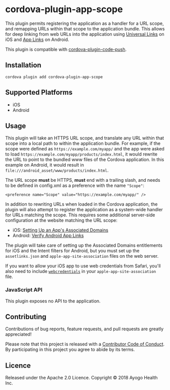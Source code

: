 <!--
  Copyright 2018 Ayogo Health Inc.

  Licensed under the Apache License, Version 2.0 (the "License");
  you may not use this file except in compliance with the License.
  You may obtain a copy of the License at

      https://www.apache.org/licenses/LICENSE-2.0

  Unless required by applicable law or agreed to in writing, software
  distributed under the License is distributed on an "AS IS" BASIS,
  WITHOUT WARRANTIES OR CONDITIONS OF ANY KIND, either express or implied.
  See the License for the specific language governing permissions and
  limitations under the License.
-->

cordova-plugin-app-scope
========================

This plugin permits registering the application as a handler for a URL scope, and remapping URLs within that scope to the application bundle. This allows for deep linking from web URLs into the application using [Universal Links](https://developer.apple.com/ios/universal-links/) on iOS and [App Links](https://developer.android.com/training/app-links/) on Android.

This plugin is compatible with [cordova-plugin-code-push](https://www.npmjs.com/package/cordova-plugin-code-push).


Installation
------------

```
cordova plugin add cordova-plugin-app-scope
```


Supported Platforms
-------------------

* iOS
* Android


Usage
-----

This plugin will take an HTTPS URL scope, and translate any URL within that scope into a local path to within the application bundle. For example, if the scope were defined as `https://example.com/myapp/` and the app were asked to load `https://example.com/myapp/products/index.html`, it would rewrite the URL to point to the bundled www files of the Cordova application. In this example on Android, it would result in `file:///android_asset/www/products/index.html`.

The URL scope **must** be HTTPS, **must** end with a trailing slash, and needs to be defined in config.xml as a preference with the name `"Scope"`:

```
<preference name="Scope" value="https://example.com/myapp/" />
```

In addition to rewriting URLs when loaded in the Cordova application, the plugin will also attempt to register the application as a system-wide handler for URLs matching the scope. This requires some additional server-side configuration at the website matching the URL scope:

* iOS: [Setting Up an App's Associated Domains](https://developer.apple.com/documentation/uikit/core_app/allowing_apps_and_websites_to_link_to_your_content/enabling_universal_links)
* Android: [Verify Android App Links](https://developer.android.com/training/app-links/verify-site-associations)

The plugin will take care of setting up the Associated Domains entitlements for iOS and the Intent filters for Android, but you must set up the `assetlinks.json` and `apple-app-site-association` files on the web server.

If you want to allow your iOS app to use web credentials from Safari, you'll also need to include [`webcredentials`](https://developer.apple.com/documentation/security/password_autofill/setting_up_an_app_s_associated_domains) in your `apple-app-site-association` file.


### JavaScript API

This plugin exposes no API to the application.


Contributing
------------

Contributions of bug reports, feature requests, and pull requests are greatly appreciated!

Please note that this project is released with a [Contributor Code of Conduct](https://github.com/AyogoHealth/cordova-plugin-app-scope/blob/master/CODE_OF_CONDUCT.md). By participating in this project you agree to abide by its terms.

Licence
-------

Released under the Apache 2.0 Licence.
Copyright © 2018 Ayogo Health Inc.
